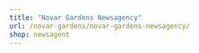 ```yaml
---
title: "Novar Gardens Newsagency"
url: /novar-gardens/novar-gardens-newsagency/
shop: newsagent
---
```

